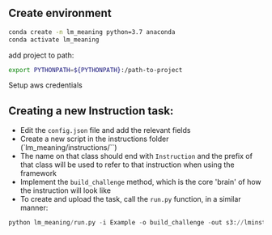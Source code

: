 

## Create environment
```sh
conda create -n lm_meaning python=3.7 anaconda
conda activate lm_meaning
```
add project to path:
```sh
export PYTHONPATH=${PYTHONPATH}:/path-to-project
```

Setup aws credentials

## Creating a new Instruction task:

* Edit the `config.json` file and add the relevant fields
* Create a new script in the instructions folder (`lm_meaning/instructions/``)
* The name on that class should end with `Instruction` and the prefix of that class will be used
to refer to that instruction when using the framework
* Implement the `build_challenge` method, which is the core 'brain' of how the
 instruction will look like
* To create and upload the task, call the `run.py` function, in a similar manner:
```python
python lm_meaning/run.py -i Example -o build_challenge -out s3://lminstructions/instructions/example.jsonl.gz
```


